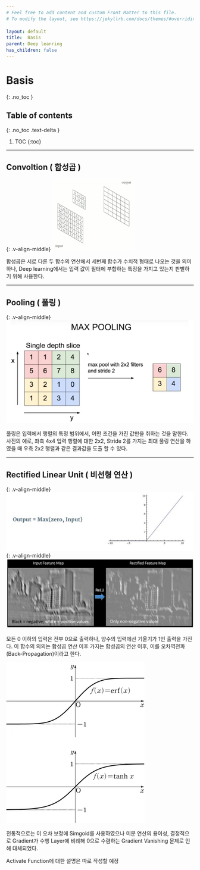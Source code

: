 ```yaml
---
# Feel free to add content and custom Front Matter to this file.
# To modify the layout, see https://jekyllrb.com/docs/themes/#overriding-theme-defaults

layout: default
title:  Basis
parent: Deep leanring
has_children: false
---
```


# Basis
{: .no_toc }

## Table of contents
{: .no_toc .text-delta }

1. TOC
{:toc}

---

## Convoltion ( 합성곱 )

{: .v-align-middle}
<img src="Image/Fig1.gif"/>

합성곱은 서로 다른 두 함수의 연산에서 세번째 함수가 수치적 형태로 나오는 것을 의미하나, Deep learning에서는 입력 값이 필터에 부합하는 특징을 가지고 있는지 판별하기 위해 사용한다.

 ---

## Pooling ( 풀링 )
 
 {: .v-align-middle}
<img src="Image/Fig2.PNG"/>

풀링은 입력에서 행렬의 특정 범위에서, 어떤 조건을 가진 값만을 취하는 것을 말한다. 사진의 예로, 좌측 4x4 입력 행렬에 대한 2x2, Stride 2를 가지는 최대 풀링 연산을 하였을 때 우측 2x2 행렬과 같은 결과값을 도출 할 수 있다.

---

## Rectified Linear Unit ( 비선형 연산 )

{: .v-align-middle}
<img src="Image/Fig3.jpg"/>
{: .v-align-middle}
<img src="Image/Fig4.png"/>

모든 0 이하의 입력은 전부 0으로 출력하나, 양수의 입력에선 기울기가 1인 출력을 가진다. 이 함수의 의의는 합성곱 연산 이후 가지는 합성곱의 연산 이후, 이를 오차역전파(Back-Propagation)이라고 한다.

<img src="Image/Fig5.jpg"/>

전통적으로는 이 오차 보정에 Simgoid를 사용하였으나 미분 연산의 용이성, 결정적으로 Gradient가 수행 Layer에 비례해 0으로 수렴하는 Gradient Vanishing 문제로 인해 대체되었다.

Activate Function에 대한 설명은 따로 작성할 예정


 